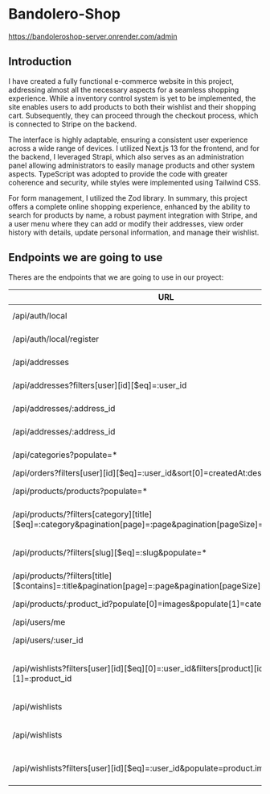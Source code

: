 # Bandolero-Shop

https://bandoleroshop-server.onrender.com/admin
## Introduction

I have created a fully functional e-commerce website in this project, addressing almost all the necessary aspects for a seamless shopping experience. While a inventory control system is yet to be implemented, the site enables users to add products to both their wishlist and their shopping cart. Subsequently, they can proceed through the checkout process, which is connected to Stripe on the backend.

The interface is highly adaptable, ensuring a consistent user experience across a wide range of devices. I utilized Next.js 13 for the frontend, and for the backend, I leveraged Strapi, which also serves as an administration panel allowing administrators to easily manage products and other system aspects. TypeScript was adopted to provide the code with greater coherence and security, while styles were implemented using Tailwind CSS.

For form management, I utilized the Zod library. In summary, this project offers a complete online shopping experience, enhanced by the ability to search for products by name, a robust payment integration with Stripe, and a user menu where they can add or modify their addresses, view order history with details, update personal information, and manage their wishlist.


## Endpoints we are going to use

Theres are the endpoints that we are going to use in our proyect:

| URL                       |METHOD| DESCRIPTION                                                               | PROTECTED |
| ------------------------- |------| ------------------------------------------------------------------------- | --------- |
| /api/auth/local           |POST  | Login endpoint                                                            |           |
| /api/auth/local/register  |POST  | Register endpoint                                                         |           |
| /api/addresses            |POST| Create new address                                                          | ✅         |
| /api/addresses?filters[user][id][$eq]=:user_id  |GET| Get all address                                        | ✅         |
| /api/addresses/:address_id  |PUT| Update address data                                                        | ✅         |
| /api/addresses/:address_id  |DELETE| Delete address                                                          | ✅         |
| /api/categories?populate=*  |GET| Get all categories                                                         |            |
| /api/orders?filters[user][id][$eq]=:user_id&sort[0]=createdAt:desc       |GET| Get all orders                | ✅         |
| /api/products/products?populate=*  |GET| Get all products                                                    |            |
| /api/products/?filters[category][title][$eq]=:category&pagination[page]=:page&pagination[pageSize]=6&populate=* |GET| Filter products by category |          |
| /api/products/?filters[slug][$eq]=:slug&populate=* |GET| Get one product by slug                             |            |
| /api/products/?filters[title][$contains]=:title&pagination[page]=:page&pagination[pageSize]=6&populate=* |GET |Get product by title  |          |
| /api/products/:product_id?populate[0]=images&populate[1]=category  |GET| Get product by Id                    |            |
| /api/users/me             |GET  | Get user data                                                               | ✅         |
| /api/users/:user_id  |PUT| Update user data                                                                   | ✅         |
| /api/wishlists?filters[user][id][$eq][0]=:user_id&filters[product][id][$eq][1]=:product_id  |GET| Check if the product is already in the wish list        | ✅         |
| /api/wishlists           |POST   | Add product to the wishlist                                                | ✅         |
| /api/wishlists           |DELETE| Delete product in wishlist                                                  | ✅         |
| /api/wishlists?filters[user][id][$eq]=:user_id&populate=product.images  |GET| Get all products in wishlist    | ✅         |




